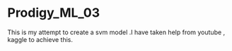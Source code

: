 # Prodigy_ML_03
This is my attempt to create a svm model .I have taken help from youtube , kaggle to achieve this.
